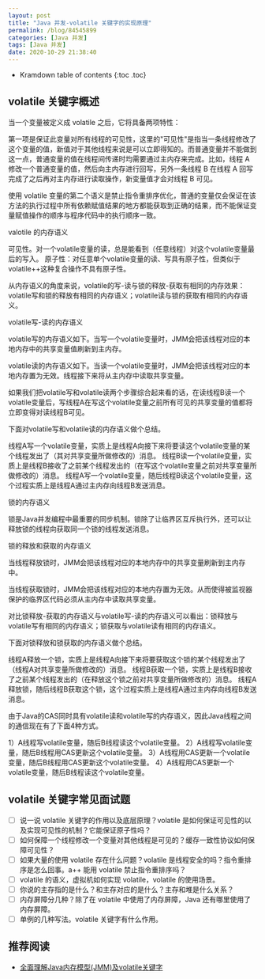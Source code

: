 ```yaml
---
layout: post
title: "Java 并发-volatile 关键字的实现原理"
permalink: /blog/84545899
categories: [Java 并发]
tags: [Java 并发]
date: 2020-10-29 21:38:40
---
```


* Kramdown table of contents
{:toc .toc}
## volatile 关键字概述

当一个变量被定义成 volatile 之后，它将具备两项特性：

第一项是保证此变量对所有线程的可见性，这里的"可见性"是指当一条线程修改了这个变量的值，新值对于其他线程来说是可以立即得知的。而普通变量并不能做到这一点，普通变量的值在线程间传递时均需要通过主内存来完成。比如，线程 A 修改一个普通变量的值，然后向主内存进行回写，另外一条线程 B 在线程 A 回写完成了之后再对主内存进行读取操作，新变量值才会对线程 B 可见。

使用 volatile 变量的第二个语义是禁止指令重排序优化，普通的变量仅会保证在该方法的执行过程中所有依赖赋值结果的地方都能获取到正确的结果，而不能保证变量赋值操作的顺序与程序代码中的执行顺序一致。

valotile 的内存语义

可见性。对一个volatile变量的读，总是能看到（任意线程）对这个volatile变量最后的写入。
原子性：对任意单个volatile变量的读、写具有原子性，但类似于volatile++这种复合操作不具有原子性。

从内存语义的角度来说，volatile的写-读与锁的释放-获取有相同的内存效果：volatile写和锁的释放有相同的内存语义；volatile读与锁的获取有相同的内存语义。

volatile写-读的内存语义

volatile写的内存语义如下。当写一个volatile变量时，JMM会把该线程对应的本地内存中的共享变量值刷新到主内存。

volatile读的内存语义如下。当读一个volatile变量时，JMM会把该线程对应的本地内存置为无效。线程接下来将从主内存中读取共享变量。

如果我们把volatile写和volatile读两个步骤综合起来看的话，在读线程B读一个volatile变量后，写线程A在写这个volatile变量之前所有可见的共享变量的值都将立即变得对读线程B可见。

下面对volatile写和volatile读的内存语义做个总结。

线程A写一个volatile变量，实质上是线程A向接下来将要读这个volatile变量的某个线程发出了（其对共享变量所做修改的）消息。
线程B读一个volatile变量，实质上是线程B接收了之前某个线程发出的（在写这个volatile变量之前对共享变量所做修改的）消息。
线程A写一个volatile变量，随后线程B读这个volatile变量，这个过程实质上是线程A通过主内存向线程B发送消息。

锁的内存语义

锁是Java并发编程中最重要的同步机制。锁除了让临界区互斥执行外，还可以让释放锁的线程向获取同一个锁的线程发送消息。

锁的释放和获取的内存语义

当线程释放锁时，JMM会把该线程对应的本地内存中的共享变量刷新到主内存中。

当线程获取锁时，JMM会把该线程对应的本地内存置为无效。从而使得被监视器保护的临界区代码必须从主内存中读取共享变量。

对比锁释放-获取的内存语义与volatile写-读的内存语义可以看出：锁释放与volatile写有相同的内存语义；锁获取与volatile读有相同的内存语义。

下面对锁释放和锁获取的内存语义做个总结。

线程A释放一个锁，实质上是线程A向接下来将要获取这个锁的某个线程发出了（线程A对共享变量所做修改的）消息。
线程B获取一个锁，实质上是线程B接收了之前某个线程发出的（在释放这个锁之前对共享变量所做修改的）消息。
线程A释放锁，随后线程B获取这个锁，这个过程实质上是线程A通过主内存向线程B发送消息。

由于Java的CAS同时具有volatile读和volatile写的内存语义，因此Java线程之间的通信现在有了下面4种方式。

1）A线程写volatile变量，随后B线程读这个volatile变量。
2）A线程写volatile变量，随后B线程用CAS更新这个volatile变量。
3）A线程用CAS更新一个volatile变量，随后B线程用CAS更新这个volatile变量。
4）A线程用CAS更新一个volatile变量，随后B线程读这个volatile变量。



















## volatile 关键字常见面试题

- [ ] 说一说 volatile 关键字的作用以及底层原理？volatile 是如何保证可见性的以及实现可见性的机制？它能保证原子性吗？
- [ ] 如何保障一个线程修改一个变量对其他线程是可见的？缓存一致性协议如何保障可见性？
- [ ] 如果大量的使用 volatile 存在什么问题？volatile 是线程安全的吗？指令重排序是怎么回事。a++ 能用 volatile 禁止指令重排序吗？
- [ ] volatile 的语义，虚拟机如何实现 volatile，volatile 的使用场景。
- [ ] 你说的主存指的是什么？和主存对应的是什么？主存和堆是什么关系？
- [ ] 内存屏障分几种？除了在 volatile 中使用了内存屏障，Java 还有哪里使用了内存屏障。
- [ ] 单例的几种写法。volatile 关键字有什么作用。

## 推荐阅读

- [全面理解Java内存模型(JMM)及volatile关键字](https://blog.csdn.net/javazejian/article/details/72772461)